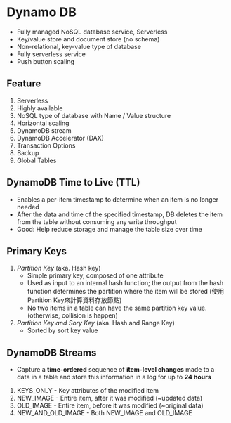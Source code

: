# Dynamo DB
* Fully managed NoSQL database service, Serverless
* Key/value store and document store (no schema)
* Non-relational, key-value type of database
* Fully serverless service
* Push button scaling

## Feature
1. Serverless
2. Highly available
3. NoSQL type of database with Name / Value structure
4. Horizontal scaling
5. DynamoDB stream
6. DynamoDB Accelerator (DAX)
7. Transaction Options
8. Backup 
9. Global Tables

## DynamoDB Time to Live (TTL)
* Enables a per-item timestamp to determine when an item is no longer needed
* After the data and time of the specified timestamp, DB deletes the item from the table without consuming any write throughput
* Good: Help reduce storage and manage the table size over time

## Primary Keys
1. *Partition Key* (aka. Hash key)
   * Simple primary key, composed of one attribute
   * Used as input to an internal hash function; the output from the hash function determines the partition where the item will be stored (使用Partition Key來計算資料存放節點)
   * No two items in a table can have the same partition key value. (otherwise, collision is happen)
2. *Partition Key and Sory Key* (aka. Hash and Range Key)
   * Sorted by sort key value

## DynamoDB Streams
* Capture a **time-ordered** sequence of **item-level changes** made to a data in a table and store this information in a log for up to **24 hours**
1. KEYS_ONLY - Key attributes of the modified item
2. NEW_IMAGE - Entire item, after it was modified (~updated data)
3. OLD_IMAGE - Entire item, before it was modified (~original data)
4. NEW_AND_OLD_IMAGE - Both NEW_IMAGE and OLD_IMAGE